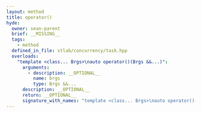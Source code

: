 ```yaml
---
layout: method
title: operator()
hyde:
  owner: sean-parent
  brief: __MISSING__
  tags:
    - method
  defined_in_file: stlab/concurrency/task.hpp
  overloads:
    "template <class... Brgs>\nauto operator()(Brgs &&...)":
      arguments:
        - description: __OPTIONAL__
          name: brgs
          type: Brgs &&...
      description: __OPTIONAL__
      return: __OPTIONAL__
      signature_with_names: "template <class... Brgs>\nauto operator()(Brgs &&... brgs)"
---
```

